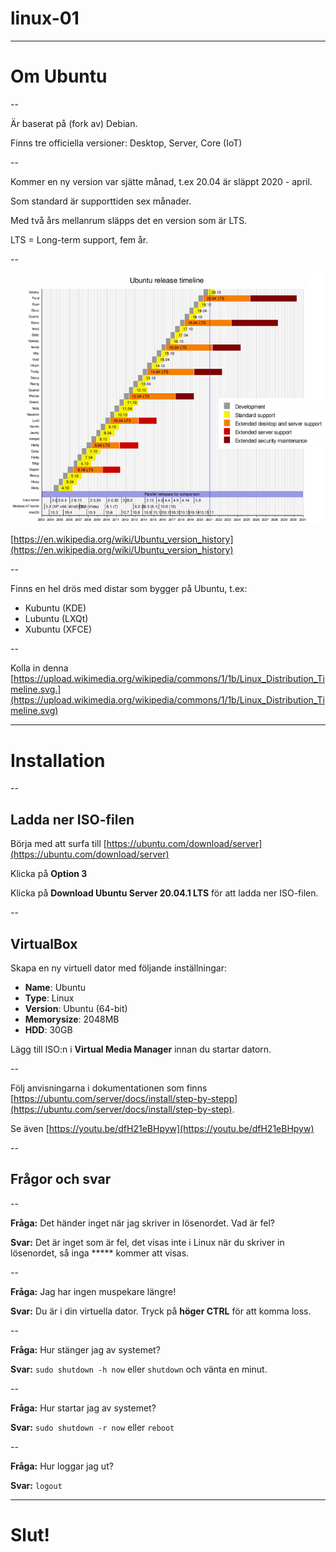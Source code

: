 # linux-01


---

# Om Ubuntu

--

Är baserat på (fork av) Debian.

Finns tre officiella versioner: Desktop, Server, Core (IoT)

--

Kommer en ny version var sjätte månad, t.ex 20.04 är släppt 2020 - april.

Som standard är supporttiden sex månader.

Med två års mellanrum släpps det en version som är LTS.

LTS = Long-term support, fem år.

--

![linux-01-01](images/linux-01-01.png)

[https://en.wikipedia.org/wiki/Ubuntu_version_history](https://en.wikipedia.org/wiki/Ubuntu_version_history)


--

Finns en hel drös med distar som bygger på Ubuntu, t.ex:

- Kubuntu (KDE)
- Lubuntu (LXQt)
- Xubuntu (XFCE)

--

Kolla in denna [https://upload.wikimedia.org/wikipedia/commons/1/1b/Linux_Distribution_Timeline.svg.](https://upload.wikimedia.org/wikipedia/commons/1/1b/Linux_Distribution_Timeline.svg)

---

# Installation

--

## Ladda ner ISO-filen

Börja med att surfa till [https://ubuntu.com/download/server](https://ubuntu.com/download/server)

Klicka på **Option 3**

Klicka på **Download Ubuntu Server 20.04.1 LTS** för att ladda ner ISO-filen.

--

## VirtualBox

Skapa en ny virtuell dator med följande inställningar:

- **Name**: Ubuntu
- **Type**: Linux
- **Version**: Ubuntu (64-bit)
- **Memorysize**: 2048MB
- **HDD**: 30GB

Lägg till ISO:n i **Virtual Media Manager** innan du startar datorn.

--

Följ anvisningarna i dokumentationen som finns [https://ubuntu.com/server/docs/install/step-by-stepp](https://ubuntu.com/server/docs/install/step-by-step).

Se även [https://youtu.be/dfH21eBHpyw](https://youtu.be/dfH21eBHpyw)

--

## Frågor och svar

--

**Fråga:** Det händer inget när jag skriver in lösenordet. Vad är fel?

**Svar:** Det är inget som är fel, det visas inte i Linux när du skriver in lösenordet, så inga ***** kommer att visas.

--

**Fråga:** Jag har ingen muspekare längre!

**Svar:** Du är i din virtuella dator. Tryck på **höger CTRL** för att komma loss.

--

**Fråga:** Hur stänger jag av systemet?

**Svar:** `sudo shutdown -h now` eller `shutdown` och vänta en minut.

--

**Fråga:** Hur startar jag av systemet?

**Svar:** `sudo shutdown -r now` eller `reboot`

--

**Fråga:** Hur loggar jag ut?

**Svar:** `logout`

---

# Slut!
